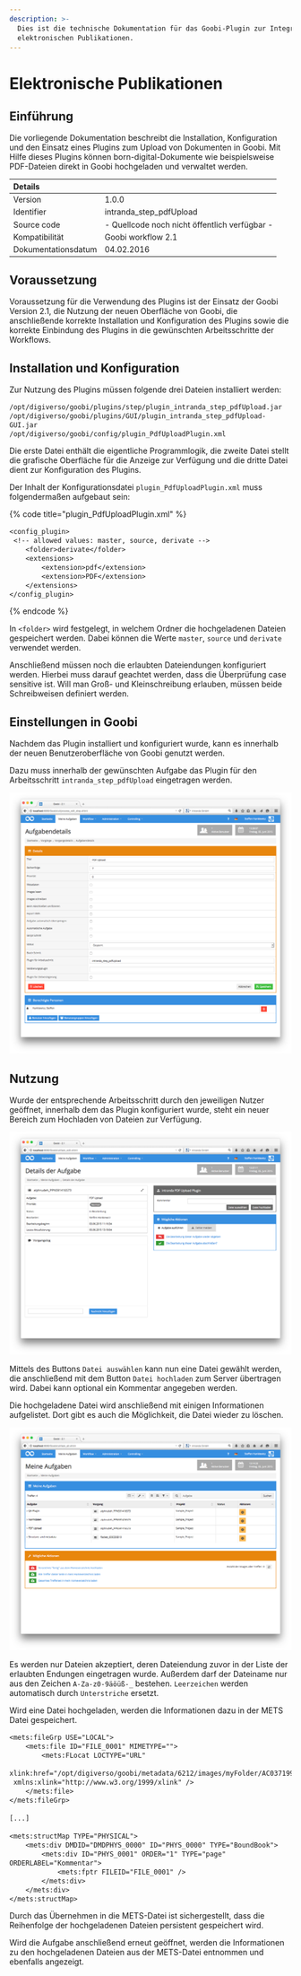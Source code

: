```yaml
---
description: >-
  Dies ist die technische Dokumentation für das Goobi-Plugin zur Integration von
  elektronischen Publikationen.
---
```


# Elektronische Publikationen

## Einführung

Die vorliegende Dokumentation beschreibt die Installation, Konfiguration und den Einsatz eines Plugins zum Upload von Dokumenten in Goobi. Mit Hilfe dieses Plugins können born-digital-Dokumente wie beispielsweise PDF-Dateien direkt in Goobi hochgeladen und verwaltet werden.

| Details |  |
| :--- | :--- |
| Version | 1.0.0 |
| Identifier | intranda\_step\_pdfUpload |
| Source code | - Quellcode noch nicht öffentlich verfügbar - |
| Kompatibilität | Goobi workflow 2.1 |
| Dokumentationsdatum | 04.02.2016 |

## Voraussetzung

Voraussetzung für die Verwendung des Plugins ist der Einsatz der Goobi Version 2.1, die Nutzung der neuen Oberfläche von Goobi, die anschließende korrekte Installation und Konfiguration des Plugins sowie die korrekte Einbindung des Plugins in die gewünschten Arbeitsschritte der Workflows.

## Installation und Konfiguration

Zur Nutzung des Plugins müssen folgende drei Dateien installiert werden:

```text
/opt/digiverso/goobi/plugins/step/plugin_intranda_step_pdfUpload.jar
/opt/digiverso/goobi/plugins/GUI/plugin_intranda_step_pdfUpload-GUI.jar
/opt/digiverso/goobi/config/plugin_PdfUploadPlugin.xml
```

Die erste Datei enthält die eigentliche Programmlogik, die zweite Datei stellt die grafische Oberfläche für die Anzeige zur Verfügung und die dritte Datei dient zur Konfiguration des Plugins.

Der Inhalt der Konfigurationsdatei `plugin_PdfUploadPlugin.xml` muss folgendermaßen aufgebaut sein: 

{% code title="plugin\_PdfUploadPlugin.xml" %}
```markup
<config_plugin>
 <!-- allowed values: master, source, derivate -->
    <folder>derivate</folder>
    <extensions>
        <extension>pdf</extension>
        <extension>PDF</extension>
    </extensions>
</config_plugin>
```
{% endcode %}

In `<folder>` wird festgelegt, in welchem Ordner die hochgeladenen Dateien gespeichert werden. Dabei können die Werte  `master`, `source` und `derivate` verwendet werden.

Anschließend müssen noch die erlaubten Dateiendungen konfiguriert werden. Hierbei muss darauf geachtet werden, dass die Überprüfung case sensitive ist. Will man Groß- und Kleinschreibung erlauben, müssen beide Schreibweisen definiert werden.

## Einstellungen in Goobi

Nachdem das Plugin installiert und konfiguriert wurde, kann es innerhalb der neuen Benutzeroberfläche von Goobi genutzt werden.

Dazu muss innerhalb der gewünschten Aufgabe das Plugin für den Arbeitsschritt `intranda_step_pdfUpload` eingetragen werden.

![Abbildung 1: Task-Details](../.gitbook/assets/intranda_step_pdfupload_01.png)

## Nutzung

Wurde der entsprechende Arbeitsschritt durch den jeweiligen Nutzer geöffnet, innerhalb dem das Plugin konfiguriert wurde, steht ein neuer Bereich zum Hochladen von Dateien zur Verfügung.

![Abbildung 2: Upload-Plugin](../.gitbook/assets/intranda_step_pdfupload_02.png)

Mittels des Buttons `Datei auswählen` kann nun eine Datei gewählt werden, die anschließend mit dem Button `Datei hochladen` zum Server übertragen wird. Dabei kann optional ein Kommentar angegeben werden.

Die hochgeladene Datei wird anschließend mit einigen Informationen aufgelistet. Dort gibt es auch die Möglichkeit, die Datei wieder zu löschen.

![Abbildung 3: Hochgeladene Dateien](../.gitbook/assets/intranda_step_pdfupload_03.png)

Es werden nur Dateien akzeptiert, deren Dateiendung zuvor in der Liste der erlaubten Endungen eingetragen wurde. Außerdem darf der Dateiname nur aus den Zeichen `A-Za-z0-9äöüß-_` bestehen. `Leerzeichen` werden automatisch durch `Unterstriche` ersetzt.

Wird eine Datei hochgeladen, werden die Informationen dazu in der METS Datei gespeichert.

```markup
<mets:fileGrp USE="LOCAL">
    <mets:file ID="FILE_0001" MIMETYPE="">
        <mets:FLocat LOCTYPE="URL"
 xlink:href="/opt/digiverso/goobi/metadata/6212/images/myFolder/AC03719978.pdf"
 xmlns:xlink="http://www.w3.org/1999/xlink" />
    </mets:file>
</mets:fileGrp>

[...]

<mets:structMap TYPE="PHYSICAL">
    <mets:div DMDID="DMDPHYS_0000" ID="PHYS_0000" TYPE="BoundBook">
        <mets:div ID="PHYS_0001" ORDER="1" TYPE="page" ORDERLABEL="Kommentar">
            <mets:fptr FILEID="FILE_0001" />
        </mets:div>
    </mets:div>
</mets:structMap>
```

Durch das Übernehmen in die METS-Datei ist sichergestellt, dass die Reihenfolge der hochgeladenen Dateien persistent gespeichert wird.

Wird die Aufgabe anschließend erneut geöffnet, werden die Informationen zu den hochgeladenen Dateien aus der METS-Datei entnommen und ebenfalls angezeigt.



